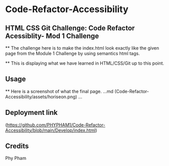 # Code-Refactor-Accessibility

## HTML CSS Git Challenge: Code Refactor Acessiblity- Mod 1 Challenge

** The challenge here is to make the index.html look exactly like the given page from the Module 1 Challenge by using semantics html tags.

** This is displaying what we have learned in HTML/CSS/Git up to this point.

## Usage
** Here is a screenshot of what the final page.
...md
(Code-Refactor-Accessibility/assets/horiseon.png)
...

## Deployment link
(https://github.com/PHYPHAM1/Code-Refactor-Accessibility/blob/main/Develop/index.html)


## Credits
Phy Pham
